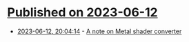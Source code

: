 # [Published on 2023-06-12](index.md)

* [2023-06-12, 20:04:14](https://lobste.rs/s/oxzs1q/note_on_metal_shader_converter) - [A note on Metal shader converter](https://raphlinus.github.io/gpu/2023/06/12/shader-converter.html)
